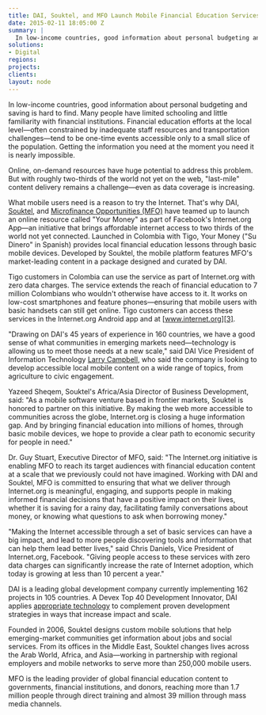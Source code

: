 ```yaml
---
title: DAI, Souktel, and MFO Launch Mobile Financial Education Services with Facebook’s Internet.org
date: 2015-02-11 18:05:00 Z
summary: |
  In low-income countries, good information about personal budgeting and saving is hard to find. Many people have limited schooling and little familiarity with financial institutions.
solutions:
- Digital
regions:
projects:
clients:
layout: node
---
```

In low-income countries, good information about personal budgeting and saving is hard to find. Many people have limited schooling and little familiarity with financial institutions. Financial education efforts at the local level—often constrained by inadequate staff resources and transportation challenges—tend to be one-time events accessible only to a small slice of the population. Getting the information you need at the moment you need it is nearly impossible.

Online, on-demand resources have huge potential to address this problem. But with roughly two-thirds of the world not yet on the web, "last-mile" content delivery remains a challenge—even as data coverage is increasing.

What mobile users need is a reason to try the Internet. That's why DAI, [Souktel][1], and [Microfinance Opportunities (MFO)][2] have teamed up to launch an online resource called "Your Money" as part of Facebook's Internet.org App—an initiative that brings affordable internet access to two thirds of the world not yet connected. Launched in Colombia with Tigo, Your Money ("Su Dinero" in Spanish) provides local financial education lessons through basic mobile devices. Developed by Souktel, the mobile platform features MFO's market-leading content in a package designed and curated by DAI.

Tigo customers in Colombia can use the service as part of Internet.org with zero data charges. The service extends the reach of financial education to 7 million Colombians who wouldn't otherwise have access to it. It works on low-cost smartphones and feature phones—ensuring that mobile users with basic handsets can still get online. Tigo customers can access these services in the Internet.org Android app and at [www.internet.org][3].

"Drawing on DAI's 45 years of experience in 160 countries, we have a good sense of what communities in emerging markets need—technology is allowing us to meet those needs at a new scale," said DAI Vice President of Information Technology [Larry Campbell][4], who said the company is looking to develop accessible local mobile content on a wide range of topics, from agriculture to civic engagement.

Yazeed Sheqem, Souktel's Africa/Asia Director of Business Development, said: "As a mobile software venture based in frontier markets, Souktel is honored to partner on this initiative. By making the web more accessible to communities across the globe, Internet.org is closing a huge information gap. And by bringing financial education into millions of homes, through basic mobile devices, we hope to provide a clear path to economic security for people in need."

Dr. Guy Stuart, Executive Director of MFO, said: "The Internet.org initiative is enabling MFO to reach its target audiences with financial education content at a scale that we previously could not have imagined. Working with DAI and Souktel, MFO is committed to ensuring that what we deliver through Internet.org is meaningful, engaging, and supports people in making informed financial decisions that have a positive impact on their lives, whether it is saving for a rainy day, facilitating family conversations about money, or knowing what questions to ask when borrowing money."

"Making the Internet accessible through a set of basic services can have a big impact, and lead to more people discovering tools and information that can help them lead better lives," said Chris Daniels, Vice President of Internet.org, Facebook. "Giving people access to these services with zero data charges can significantly increase the rate of Internet adoption, which today is growing at less than 10 percent a year."

DAI is a leading global development company currently implementing 162 projects in 105 countries. A Devex Top 40 Development Innovator, DAI applies [appropriate technology][5] to complement proven development strategies in ways that increase impact and scale.  

Founded in 2006, Souktel designs custom mobile solutions that help emerging-market communities get information about jobs and social services. From its offices in the Middle East, Souktel changes lives across the Arab World, Africa, and Asia—working in partnership with regional employers and mobile networks to serve more than 250,000 mobile users.

MFO is the leading provider of global financial education content to governments, financial institutions, and donors, reaching more than 1.7 million people through direct training and almost 39 million through mass media channels.

[1]: http://www.souktel.org/development
[2]: https://www.microfinanceopportunities.org/
[3]: http://www.internet.org/
[4]: /who-we-are/our-team/larry-campbell
[5]: /our-work/solutions/digital
